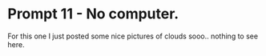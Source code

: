 # Prompt 11 - No computer.

For this one I just posted some nice pictures of clouds sooo.. nothing to see here.

